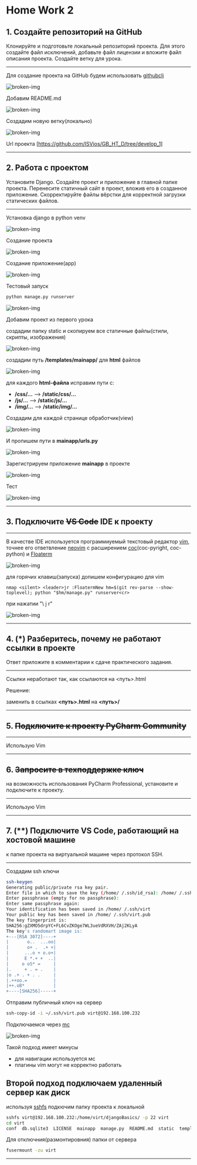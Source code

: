 # Home Work 2

## 1. Создайте репозиторий на GitHub

Клонируйте и подготовьте локальный репозиторий проекта.
Для этого создайте файл исключений,
добавьте файл лицензии и вложите файл описания проекта.
Создайте ветку для урока.

---

Для создание проекта на GitHub будем использовать
[githubcli](https://cli.github.com)

![broken-img](./home_work_2.md.d/task_1_repo_create.png)

Добавим README.md

![broken-img](./home_work_2.md.d/task_1_add_readme.png)

Создадим новую ветку(локально)

![broken-img](./home_work_2.md.d/task_1_make_branch.png)

Url проекта [https://github.com/ISVios/GB_HT_D/tree/develop_1]

---

## 2. Работа с проектом

Установите Django.
Создайте проект и приложение в главной папке проекта.
Перенесите статичный сайт в проект, вложив его в созданное приложение.
Скорректируйте файлы вёрстки для корректной загрузки статических файлов.

---

Установка django в python venv

![broken-img](./home_work_2.md.d/task_2_install_django.png)

Создание проекта

![broken-img](./home_work_2.md.d/task_2_make_project.png)

Создание приложение(app)

![broken-img](./home_work_2.md.d/task_2_make_app.png)

Тестовый запуск

```bash
python manage.py runserver
```

![broken-img](./home_work_2.md.d/task_2_empty_server.png)

Добавим проект из первого урока

создадим папку static и скопируем все статичные
файлы(стили, скрипты, изображения)

![broken-img](./home_work_2.md.d/task_2_copy_static_files.png)

создадим путь **/templates/mainapp/** для **html** файлов

![broken-img](./home_work_2.md.d/task_2_copy_template_files.png)

для каждого **html-файла** исправим пути с:

- **/css/...** --> **/static/css/...**
- **/js/...** --> **/static/js/...**
- **/img/...** --> **/static/img/...**

Создадим для каждой странице обработчик(view)

![broken-img](./home_work_2.md.d/task_2_make_views.png)

И пропишем пути в **mainapp/urls.py**

![broken-img](./home_work_2.md.d/task_2_make_url.png)

Зарегистрируем приложение **mainapp** в проекте

![broken-img](./home_work_2.md.d/task_2_reg_app.png)

Тест

![broken-img](./home_work_2.md.d/task_2_test.png)

---

## 3. Подключите <s>VS Code</s> IDE к проекту

---

В качестве IDE используется программиуемый текстовый редактор
[vim](https://ru.wikipedia.org/wiki/Vim),
точнее его ответвление [neovim](https://neovim.io) c расширением
[coc](https://github.com/neoclide/coc.nvim)(coc-pyright, coc-python)
и [Floaterm](https://github.com/voldikss/vim-floaterm)

![broken-img](./home_work_2.md.d/task_3_ide.png)

для горячих клавиш(запуска)
допишем конфигурацию для vim

```vimscript
nmap <silent> <leader>jr :FloatermNew hm=$(git rev-parse --show-toplevel); python "$hm/manage.py" runserver<cr>
```

при нажатии "\ j r"

![broken-img](./home_work_2.md.d/task_3_ide_hotkey.png)

---

## 4. (*) Разберитесь, почему не работают ссылки в проекте
Ответ приложите в комментарии к сдаче практического задания.

---

Cсылки неработают так, как ссылаются на <путь>.html

Решение:

заменить в ссылках **<путь>.html** на **<путь>/**

---

## 5. <s>Подключите к проекту PyCharm Community</s>

---

Использую Vim

---

## 6. <s>Запросите в техподдержке ключ</s>
на возможность использования PyCharm Professional,
установите и подключите к проекту.

---

Использую Vim

---

## 7. (**) Подключите VS Code, работающий на хостовой машине
к папке проекта на виртуальной машине через протокол SSH.

---

Создадим ssh ключи

```bash
ssh-keygen
Generating public/private rsa key pair.
Enter file in which to save the key (/home/ /.ssh/id_rsa): /home/ /.ssh/virt
Enter passphrase (empty for no passphrase):
Enter same passphrase again:
Your identification has been saved in /home/ /.ssh/virt
Your public key has been saved in /home/ /.ssh/virt.pub
The key fingerprint is:
SHA256:gZXMO5drpYC+FL6CvZKOge7WL3ueVdRXVH/ZAj2KLyA
The key's randomart image is:
+---[RSA 3072]----+
|       o..  ...oo|
|       o+ .  .+ +|
|      ...o + o.o+|
|      E *.+ +  ..|
|     o oS* =     |
|.     + . = .    |
|o .+ . + . .     |
|.++oo.=          |
|++.oB*           |
+----[SHA256]-----+
```

Отправим публичный ключ на сервер

```bash
ssh-copy-id -i ~/.ssh/virt.pub virt@192.168.100.232
```

Подключаемся через
[mc](http://rus-linux.net/MyLDP/consol/midnight-commander.html)

![broken-img](./home_work_2.md.d/task_7_ssh_edit_1.png)

Такой подход имеет минусы

- для навигации используется мс
- плагины vim могут не корректно работать

## Второй подход подключаем удаленный сервер как диск

используя [sshfs](https://ru.wikipedia.org/wiki/SSHFS) подкючим папку проекта
к локальной

```bash
sshfs virt@192.168.100.232:/home/virt/djangoBasics/ -p 22 virt
cd virt
conf  db.sqlite3  LICENSE  mainapp  manage.py  README.md  static  templates  www-env
```

Для отключния(размонтировния) папки от сервера

```bash
fusermount -zu virt
```

---
